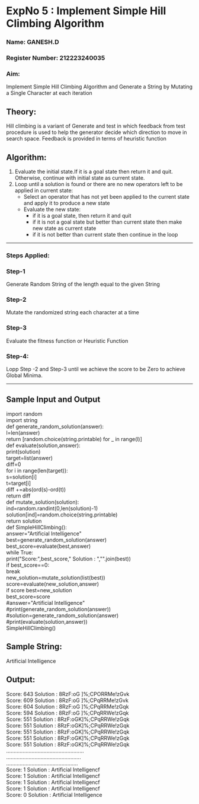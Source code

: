 <h1>ExpNo 5 : Implement Simple Hill Climbing Algorithm</h1> 
<h3>Name: GANESH.D</h3>
<h3>Register Number: 212223240035</h3>
<H3>Aim:</H3>
<p>Implement Simple Hill Climbing Algorithm and Generate a String by Mutating a Single Character at each iteration </p>
<h2> Theory: </h2>
<p>Hill climbing is a variant of Generate and test in which feedback from test procedure is used to help the generator decide which direction to move in search space.
Feedback is provided in terms of heuristic function
</p>


<h2>Algorithm:</h2>
<p>
<ol>
 <li> Evaluate the initial state.If it is a goal state then return it and quit. Otherwise, continue with initial state as current state.</li> 
<li>Loop until a solution is found or there are no new operators left to be applied in current state:
<ul><li>Select an operator that has not yet been applied to the current state and apply it to produce a new state</li>
<li>Evaluate the new state:
  <ul>
<li>if it is a goal state, then return it and quit</li>
<li>if it is not a goal state but better than current state then make new state as current state</li>
<li>if it is not better than current state then continue in the loop</li>
    </ul>
</li>
</ul>
</li>
</ol>

</p>
<hr>
<h3> Steps Applied:</h3>
<h3>Step-1</h3>
<p> Generate Random String of the length equal to the given String</p>
<h3>Step-2</h3>
<p>Mutate the randomized string each character at a time</p>
<h3>Step-3</h3>
<p> Evaluate the fitness function or Heuristic Function</p>
<h3>Step-4:</h3>
<p> Lopp Step -2 and Step-3  until we achieve the score to be Zero to achieve Global Minima.</p>

<hr>
<h2>Sample Input and Output</h2>
<p>
 import random<br>
import string<br>
def generate_random_solution(answer):<br>
    l=len(answer)<br>
    return [random.choice(string.printable) for _ in range(l)]<br>
def evaluate(solution,answer):<br>
    print(solution)<br>
    target=list(answer)<br>
    diff=0<br>
    for i in range(len(target)):<br>
        s=solution[i]<br>
        t=target[i]<br>
        diff +=abs(ord(s)-ord(t))<br>
    return diff<br>
def mutate_solution(solution):<br>
    ind=random.randint(0,len(solution)-1)<br>
    solution[ind]=random.choice(string.printable)<br>
    return solution<br>
def SimpleHillClimbing():<br>
    answer="Artificial Intelligence"<br>
    best=generate_random_solution(answer)<br>
    best_score=evaluate(best,answer)<br>
    while True:<br>
        print("Score:",best_score," Solution : ","".join(best))<br>  
        if best_score==0:<br>
            break<br>
        new_solution=mutate_solution(list(best))<br>
        score=evaluate(new_solution,answer)   <br>
        if score<best_score:<br>
            best=new_solution<br>
            best_score=score<br>
#answer="Artificial Intelligence"<br>
#print(generate_random_solution(answer))<br>
#solution=generate_random_solution(answer)<br>
#print(evaluate(solution,answer))<br>
SimpleHillClimbing()<br>
</p>


<h2>Sample String:</h2> Artificial Intelligence
<h2>Output:</h2>
Score: 643  Solution :  8RzF:oG ]%;CPORRMe!zGvk<br>
Score: 609  Solution :  8RzF:oG ]%;CPqRRMe!zGvk<br>
Score: 604  Solution :  8RzF:oG ]%;CPqRRMe!zGqk<br>
Score: 594  Solution :  8RzF:oG ]%;CPqRRWe!zGqk<br>
Score: 551  Solution :  8RzF:oGK]%;CPqRRWe!zGqk<br>
Score: 551  Solution :  8RzF:oGK]%;CPqRRWe!zGqk<br>
Score: 551  Solution :  8RzF:oGK]%;CPqRRWe!zGqk<br>
Score: 551  Solution :  8RzF:oGK]%;CPqRRWe!zGqk<br>
Score: 551  Solution :  8RzF:oGK]%;CPqRRWe!zGqk<br>
....................................................<br>
..................................................<br>
................................................<br>
Score: 1  Solution :  Artificial Intelligencf<br>
Score: 1  Solution :  Artificial Intelligencf<br>
Score: 1  Solution :  Artificial Intelligencf<br>
Score: 1  Solution :  Artificial Intelligencf<br>
Score: 0  Solution :  Artificial Intelligence<br>
